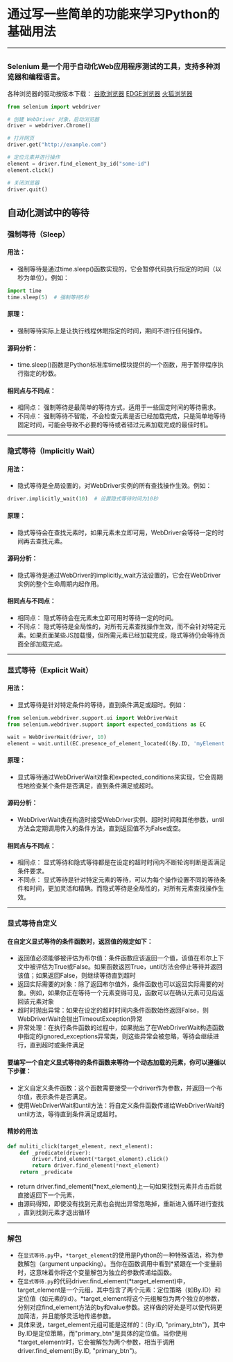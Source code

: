 # 通过写一些简单的功能来学习Python的基础用法
***


##
### Selenium 是一个用于自动化Web应用程序测试的工具，支持多种浏览器和编程语言。    
各种浏览器的驱动按版本下载：
[谷歌浏览器](https://registry.npmmirror.com/binary.html?path=chromedriver/)
[EDGE浏览器](https://registry.npmmirror.com/binary.html?path=edgedriver/)
[火狐浏览器](https://registry.npmmirror.com/binary.html?path=geckodriver/)  
```python
from selenium import webdriver

# 创建 WebDriver 对象，启动浏览器
driver = webdriver.Chrome()

# 打开网页
driver.get("http://example.com")

# 定位元素并进行操作
element = driver.find_element_by_id("some-id")
element.click()

# 关闭浏览器
driver.quit()
```


## 自动化测试中的等待

### 强制等待（Sleep）
#### 用法：
- 强制等待是通过time.sleep()函数实现的，它会暂停代码执行指定的时间（以秒为单位）。例如：

```python
import time
time.sleep(5)  # 强制等待5秒
```
#### 原理：
- 强制等待实际上是让执行线程休眠指定的时间，期间不进行任何操作。

#### 源码分析：
- time.sleep()函数是Python标准库time模块提供的一个函数，用于暂停程序执行指定的秒数。

#### 相同点与不同点：

- 相同点： 强制等待是最简单的等待方式，适用于一些固定时间的等待需求。
- 不同点： 强制等待不智能，不会检查元素是否已经加载完成，只是简单地等待固定时间，可能会导致不必要的等待或者错过元素加载完成的最佳时机。
---



### 隐式等待（Implicitly Wait）
#### 用法：
- 隐式等待是全局设置的，对WebDriver实例的所有查找操作生效。例如：

```python
driver.implicitly_wait(10)  # 设置隐式等待时间为10秒
```
#### 原理：
- 隐式等待会在查找元素时，如果元素未立即可用，WebDriver会等待一定的时间再去查找元素。

#### 源码分析：
- 隐式等待是通过WebDriver的implicitly_wait方法设置的，它会在WebDriver实例的整个生命周期内起作用。

#### 相同点与不同点：

- 相同点： 隐式等待会在元素未立即可用时等待一定的时间。
- 不同点： 隐式等待是全局性的，对所有元素查找操作生效，而不会针对特定元素。如果页面某些JS加载慢，但所需元素已经加载完成，隐式等待仍会等待页面全部加载完成。
---



### 显式等待（Explicit Wait）
#### 用法：
- 显式等待是针对特定条件的等待，直到条件满足或超时。例如：

```python
from selenium.webdriver.support.ui import WebDriverWait
from selenium.webdriver.support import expected_conditions as EC

wait = WebDriverWait(driver, 10)
element = wait.until(EC.presence_of_element_located((By.ID, 'myElement')))
```
#### 原理：
- 显式等待通过WebDriverWait对象和expected_conditions来实现，它会周期性地检查某个条件是否满足，直到条件满足或超时。

#### 源码分析：
- WebDriverWait类在构造时接受WebDriver实例、超时时间和其他参数，until方法会定期调用传入的条件方法，直到返回值不为False或空。

#### 相同点与不同点：

- 相同点： 显式等待和隐式等待都是在设定的超时时间内不断轮询判断是否满足条件要求。
- 不同点： 显式等待是针对特定元素的等待，可以为每个操作设置不同的等待条件和时间，更加灵活和精确。而隐式等待是全局性的，对所有元素查找操作生效。
---


### 显式等待自定义

#### 在自定义显式等待的条件函数时，返回值的规定如下：

- 返回值必须能够被评估为布尔值：条件函数应该返回一个值，该值在布尔上下文中被评估为True或False。如果函数返回True，until方法会停止等待并返回该值；如果返回False，则继续等待直到超时
- 返回实际需要的对象：除了返回布尔值外，条件函数也可以返回实际需要的对象。例如，如果你正在等待一个元素变得可见，函数可以在确认元素可见后返回该元素对象
- 超时时抛出异常：如果在设定的超时时间内条件函数始终返回False，则WebDriverWait会抛出TimeoutException异常
- 异常处理：在执行条件函数的过程中，如果抛出了在WebDriverWait构造函数中指定的ignored_exceptions异常类，则这些异常会被忽略，等待会继续进行，直到超时或条件满足

#### 要编写一个自定义显式等待的条件函数来等待一个动态加载的元素，你可以遵循以下步骤：

- 定义自定义条件函数：这个函数需要接受一个driver作为参数，并返回一个布尔值，表示条件是否满足。
- 使用WebDriverWait和until方法：将自定义条件函数传递给WebDriverWait的until方法，等待直到条件满足或超时。

#### 精妙的用法
```python
def muliti_click(target_element, next_element):
    def _predicate(driver):
        driver.find_element(*target_element).click()
        return driver.find_element(*next_element)
    return _predicate
```
- return driver.find_element(*next_element)上一句如果找到元素并点击后就直接返回下一个元素，  
- 由源码得知，即使没有找到元素也会抛出异常忽略掉，重新进入循环进行查找 ，直到找到元素才退出循环  
---

### 解包

- 在`显式等待.py`中，`*target_element`的使用是Python的一种特殊语法，称为参数解包（argument unpacking）。当你在函数调用中看到*紧跟在一个变量前时，这意味着你将这个变量解包为独立的参数传递给函数。
- 在`显式等待.py`的代码driver.find_element(*target_element)中，target_element是一个元组，其中包含了两个元素：定位策略（如By.ID）和定位值（如元素的id）。*target_element将这个元组解包为两个独立的参数，分别对应find_element方法的by和value参数。这样做的好处是可以使代码更加简洁，并且能够灵活地传递参数。
- 具体来说，target_element元组可能是这样的：(By.ID, "primary_btn")，其中By.ID是定位策略，而"primary_btn"是具体的定位值。当你使用*target_elementr时，它会被解包为两个参数，相当于调用driver.find_element(By.ID, "primary_btn")。





